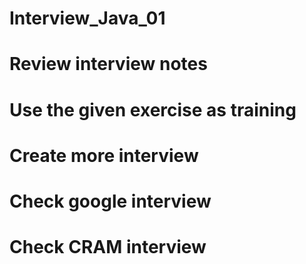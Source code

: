 # Interview_Java_01
# Review interview notes 
# Use the given exercise as training
# Create more interview
# Check google interview
# Check CRAM interview
